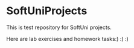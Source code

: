 # SoftUniProjects

This is test repository for SoftUni projects.

Here are lab exercises and homework tasks:) :) :)
